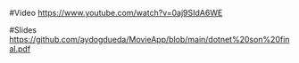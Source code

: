 #Video
https://www.youtube.com/watch?v=0aj9SIdA6WE

#Slides
https://github.com/aydogdueda/MovieApp/blob/main/dotnet%20son%20final.pdf
